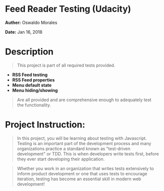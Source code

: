 # Feed Reader Testing (Udacity)

**Auther:** Oswaldo Morales

**Date:** Jan 16, 2018

#

# Description

> This project is part of all required tests provided.

  - **RSS Feed testing**
  - **RSS Feed properties**
  - **Menu default state**
  - **Menu hiding/showing**

> Are all provided and are comprehensive enough to adequately test the functionality.

#

# Project Instruction:

> In this project, you will be learning about testing with Javascript. Testing is an important part of the development process and many organizations practice a standard known as "test-driven development" or TDD. This is when developers write tests first, before they ever start developing their application.

> Whether you work in an organization that writes tests extensively to inform product development or one that uses tests to encourage iteration, testing has become an essential skill in modern web development!

